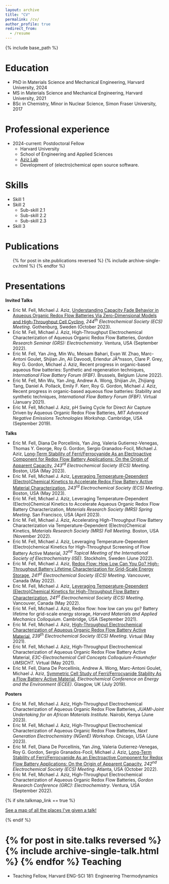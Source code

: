 ```yaml
---
layout: archive
title: "CV"
permalink: /cv/
author_profile: true
redirect_from:
  - /resume
---
```


{% include base_path %}

Education
======
* PhD in Materials Science and Mechanical Engineering, Harvard University, 2024
* MS in Materials Science and Mechanical Engineering, Harvard University, 2021
* BSc in Chemistry, Minor in Nuclear Science, Simon Fraser University, 2017

Professional experience
======
* 2024-current: Postdoctoral Fellow
  * Harvard University
  * School of Engineering and Applied Sciences
  * [Aziz Lab](https://aziz.seas.harvard.edu/)
  * Development of (electro)chemical open source software.
  
Skills
======
* Skill 1
* Skill 2
  * Sub-skill 2.1
  * Sub-skill 2.2
  * Sub-skill 2.3
* Skill 3


Publications
======
<ul>{% for post in site.publications reversed %}
    {% include archive-single-cv.html %}
  {% endfor %}</ul>


Presentations
=====

**Invited Talks**


* Eric M. Fell, Michael J. Aziz, <a href="https://iopscience.iop.org/article/10.1149/MA2023-02592852mtgabs/meta"> Understanding Capacity Fade Behavior in Aqueous Organic Redox Flow Batteries Via Zero-Dimensional Models and High-Throughput Cell Cycling</a>, <i>244<sup>th</sup> Electrochemical Society (ECS) Meeting</i>. Gothenburg, Sweden (October 2023).
* Eric M. Fell, Michael J. Aziz, High-Throughput Electrochemical Characterization of Aqueous Organic Redox Flow Batteries, <i>Gordon Research Seminar (GRS): Electrochemistry</i>. Ventura, USA (September 2022).
* Eric M. Fell, Yan Jing, Min Wu, Meisam Bahari, Evan W. Zhao, Marc-Antoni Goulet, Shijian Jin, Ali Davoodi, Erlendur JÃ³nsson, Clare P. Grey, Roy G. Gordon, Michael J. Aziz, Recent progress in organic-based aqueous flow batteries: Synthetic and regeneration techniques, <i>International Flow Battery Forum (IFBF)</i>. Brussels, Belgium (June 2022).
* Eric M. Fell, Min Wu, Yan Jing, Andrew A. Wong, Shijian Jin, Zhijiang Tang, Daniel A. Pollack, Emily F. Kerr, Roy G. Gordon, Michael J. Aziz, Recent progress in organic-based aqueous flow batteries: Stability and synthetic techniques, <i>International Flow Battery Forum (IFBF)</i>. Virtual (January 2021).
* Eric M. Fell, Michael J. Aziz, pH Swing Cycle for Direct Air Capture Driven by Aqueous Organic Redox Flow Batteries, <i>MIT Advanced Negative Emissions Technologies Workshop</i>. Cambridge, USA (September 2019).


**Talks**


* Eric M. Fell, Diana De Porcellinis, Yan Jing, Valeria Gutierrez-Venegas, Thomas Y. George, Roy G. Gordon, Sergio Granados-Focil, Michael J. Aziz, <a href="https://iopscience.iop.org/article/10.1149/MA2023-013748mtgabs/meta"> Long-Term Stability of Ferri/Ferrocyanide As an Electroactive Component for Redox Flow Battery Applications: On the Origin of Apparent Capacity</a>, <i>243<sup>rd</sup> Electrochemical Society (ECS) Meeting</i>. Boston, USA (May 2023).
* Eric M. Fell, Michael J. Aziz, <a href="https://iopscience.iop.org/article/10.1149/MA2023-013739mtgabs/meta"> Leveraging Temperature-Dependent (Electro)Chemical Kinetics to Accelerate Redox Flow Battery Active Material Characterization</a>, <i>243<sup>rd</sup> Electrochemical Society (ECS) Meeting</i>. Boston, USA (May 2023).
* Eric M. Fell, Michael J. Aziz, Leveraging Temperature-Dependent (Electro)Chemical Kinetics to Accelerate Aqueous Organic Redox Flow Battery Characterization, <i>Materials Research Society (MRS) Spring Meeting</i>. San Francisco, USA (April 2023).
* Eric M. Fell, Michael J. Aziz, Accelerating High-Throughput Flow Battery Characterization via Temperature-Dependent (Electro)Chemical Kinetics, <i>Materials Research Society (MRS) Fall Meeting</i>. Boston, USA (November 2022).
* Eric M. Fell, Michael J. Aziz, Leveraging Temperature-Dependent (Electro)chemical Kinetics for High-Throughput Screening of Flow Battery Active Material, <i>32<sup>nd</sup> Topical Meeting of the International Society of Electrochemistry (ISE)</i>. Stockholm, Sweden (June 2022).
* Eric M. Fell, Michael J. Aziz, <a href="https://iopscience.iop.org/article/10.1149/MA2022-014570mtgabs/meta"> Redox Flow: How Low Can You Go? High-Throughput Battery Lifetime Characterization for Grid-Scale Energy Storage</a>, <i>241<sup>st</sup> Electrochemical Society (ECS) Meeting</i>. Vancouver, Canada (May 2022).
* Eric M. Fell, Michael J. Aziz, <a href="https://iopscience.iop.org/article/10.1149/MA2022-013505mtgabs/meta"> Leveraging Temperature-Dependent (Electro)Chemical Kinetics for High-Throughput Flow Battery Characterization</a>, <i>241<sup>st</sup> Electrochemical Society (ECS) Meeting</i>. Vancouver, Canada (May 2022).
* Eric M. Fell, Michael J. Aziz, Redox flow: how low can you go? Battery lifetime for grid-scale energy storage, <i>Harvard Materials and Applied Mechanics Colloquium</i>. Cambridge, USA (September 2021).
* Eric M. Fell, Michael J. Aziz, <a href="https://iopscience.iop.org/article/10.1149/MA2020-013494mtgabs/meta"> High-Throughput Electrochemical Characterization of Aqueous Organic Redox Flow Battery Active Material</a>, <i>239<sup>th</sup> Electrochemical Society (ECS) Meeting</i>. Virtual (May 2021).
* Eric M. Fell, Michael J. Aziz, High-Throughput Electrochemical Characterization of Aqueous Organic Redox Flow Battery Active Material, <i>E3C-Electrochemical Cell Concepts Colloquium-Fraunhofer UMSICHT</i>. Virtual (May 2021).
* Eric M. Fell, Diana De Porcellinis, Andrew A. Wong, Marc-Antoni Goulet, Michael J. Aziz, <a href="https://iopscience.iop.org/article/10.1149/MA2019-04/2/117/meta"> Symmetric Cell Study of Ferri/Ferrocyanide Stability As a Flow Battery Active Material</a>, <i>Electrochemical Conference on Energy and the Environment (ECEE)</i>. Glasgow, UK (July 2019).


**Posters**


* Eric M. Fell, Michael J. Aziz, High-Throughput Electrochemical Characterization of Aqueous Organic Redox Flow Batteries, <i>JUAMI-Joint Undertaking for an African Materials Institute</i>. Nairobi, Kenya (June 2023).
* Eric M. Fell, Michael J. Aziz, High-Throughput Electrochemical Characterization of Aqueous Organic Redox Flow Batteries, <i>Next Generation Electrochemistry (NGenE) Workshop</i>. Chicago, USA (June 2023).
* Eric M. Fell, Diana De Porcellinis, Yan Jing, Valeria Gutierrez-Venegas, Roy G. Gordon, Sergio Granados-Focil, Michael J. Aziz, <a href="https://iopscience.iop.org/article/10.1149/MA2022-02461726mtgabs"> Long-Term Stability of Ferri/Ferrocyanide As an Electroactive Component for Redox Flow Battery Applications: On the Origin of Apparent Capacity</a>, <i>242<sup>nd</sup> Electrochemical Society (ECS) Meeting</i>. Atlanta, USA (October 2022).
* Eric M. Fell, Michael J. Aziz, High-Throughput Electrochemical Characterization of Aqueous Organic Redox Flow Batteries, <i>Gordon Research Conference (GRC): Electrochemistry</i>. Ventura, USA (September 2022).


{% if site.talkmap_link == true %}

<p style="text-decoration:underline;"><a href="/talkmap.html">See a map of all the places I've given a talk!</a></p>

{% endif %}

{% for post in site.talks reversed %}
  {% include archive-single-talk.html %}
{% endfor %}
Teaching
======
* Teaching Fellow, Harvard ENG-SCI 181: Engineering Thermodynamics

